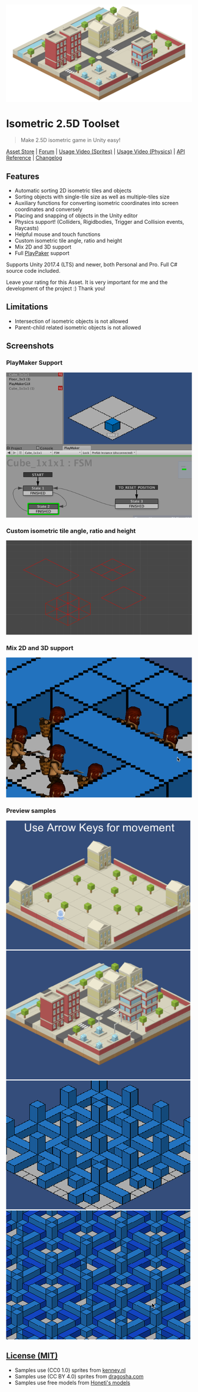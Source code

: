 ![](.github/images/title-icon.jpg)

# Isometric 2.5D Toolset

> Make 2.5D isometric game in Unity easy!

[Asset Store](https://assetstore.unity.com/packages/tools/sprite-management/isometric-2-5d-toolset-27851) |
[Forum](https://forum.unity.com/threads/isometric-2-5d-toolset.291418/) |
[Usage Video (Sprites)](http://www.youtube.com/watch?v=IwJ_ofKG9_Y) |
[Usage Video (Physics)](http://www.youtube.com/watch?v=wmXhyDHXYcM) |
[API Reference](Assets/IsoTools/Docs/API.md) |
[Changelog](Assets/IsoTools/Docs/CHANGELOG.md)

## Features

- Automatic sorting 2D isometric tiles and objects
- Sorting objects with single-tile size as well as multiple-tiles size
- Auxiliary functions for converting isometric coordinates into screen coordinates and conversely
- Placing and snapping of objects in the Unity editor
- Physics support! (Colliders, Rigidbodies, Trigger and Collision events, Raycasts)
- Helpful mouse and touch functions
- Custom isometric tile angle, ratio and height
- Mix 2D and 3D support
- Full [PlayPaker](https://assetstore.unity.com/packages/tools/visual-scripting/playmaker-368) support

Supports Unity 2017.4 (LTS) and newer, both Personal and Pro. Full C# source code included.

Leave your rating for this Asset. It is very important for me and the development of the project :) Thank you!

## Limitations

- Intersection of isometric objects is not allowed
- Parent-child related isometric objects is not allowed

## Screenshots

### PlayMaker Support
![](.github/images/play-maker.gif)

### Custom isometric tile angle, ratio and height
![](.github/images/custom-isometric.gif)

### Mix 2D and 3D support
![](.github/images/mix-2d-and-3d.gif)

### Preview samples
![](.github/images/sample-1.gif)
![](.github/images/sample-2.gif)
![](.github/images/sample-3.gif)
![](.github/images/sample-4.gif)

## [License (MIT)](./LICENSE.md)

* Samples use (CC0 1.0) sprites from [kenney.nl](http://www.kenney.nl/assets)
* Samples use (CC BY 4.0) sprites from [dragosha.com](http://dragosha.com/free)
* Samples use free models from [Honeti's models](https://assetstore.unity.com/packages/3d/characters/humanoids/fantasy/3-free-characters-18098)
